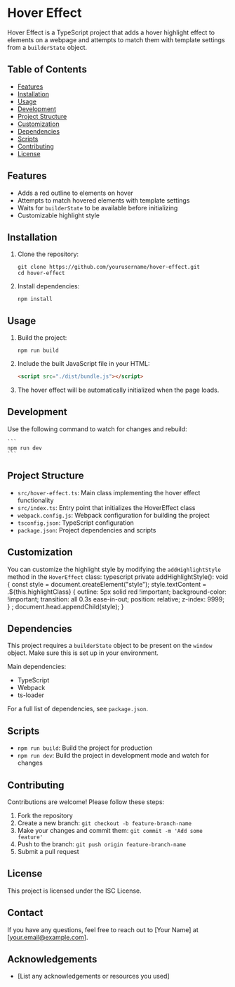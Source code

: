 # Hover Effect

Hover Effect is a TypeScript project that adds a hover highlight effect to elements on a webpage and attempts to match them with template settings from a `builderState` object.

## Table of Contents

- [Features](#features)
- [Installation](#installation)
- [Usage](#usage)
- [Development](#development)
- [Project Structure](#project-structure)
- [Customization](#customization)
- [Dependencies](#dependencies)
- [Scripts](#scripts)
- [Contributing](#contributing)
- [License](#license)

## Features

- Adds a red outline to elements on hover
- Attempts to match hovered elements with template settings
- Waits for `builderState` to be available before initializing
- Customizable highlight style

## Installation

1. Clone the repository:

   ```
   git clone https://github.com/yourusername/hover-effect.git
   cd hover-effect
   ```

2. Install dependencies:
   ```
   npm install
   ```

## Usage

1. Build the project:

   ```
   npm run build
   ```

2. Include the built JavaScript file in your HTML:

   ```html
   <script src="./dist/bundle.js"></script>
   ```

3. The hover effect will be automatically initialized when the page loads.

## Development

Use the following command to watch for changes and rebuild:

    ```
    npm run dev
    ```

## Project Structure

- `src/hover-effect.ts`: Main class implementing the hover effect functionality
- `src/index.ts`: Entry point that initializes the HoverEffect class
- `webpack.config.js`: Webpack configuration for building the project
- `tsconfig.json`: TypeScript configuration
- `package.json`: Project dependencies and scripts

## Customization

You can customize the highlight style by modifying the `addHighlightStyle` method in the `HoverEffect` class:
typescript
private addHighlightStyle(): void {
const style = document.createElement("style");
style.textContent = .${this.highlightClass} { outline: 5px solid red !important; background-color: !important; transition: all 0.3s ease-in-out; position: relative; z-index: 9999; } ;
document.head.appendChild(style);
}

## Dependencies

This project requires a `builderState` object to be present on the `window` object. Make sure this is set up in your environment.

Main dependencies:

- TypeScript
- Webpack
- ts-loader

For a full list of dependencies, see `package.json`.

## Scripts

- `npm run build`: Build the project for production
- `npm run dev`: Build the project in development mode and watch for changes

## Contributing

Contributions are welcome! Please follow these steps:

1. Fork the repository
2. Create a new branch: `git checkout -b feature-branch-name`
3. Make your changes and commit them: `git commit -m 'Add some feature'`
4. Push to the branch: `git push origin feature-branch-name`
5. Submit a pull request

## License

This project is licensed under the ISC License.

## Contact

If you have any questions, feel free to reach out to [Your Name] at [your.email@example.com].

## Acknowledgements

- [List any acknowledgements or resources you used]

